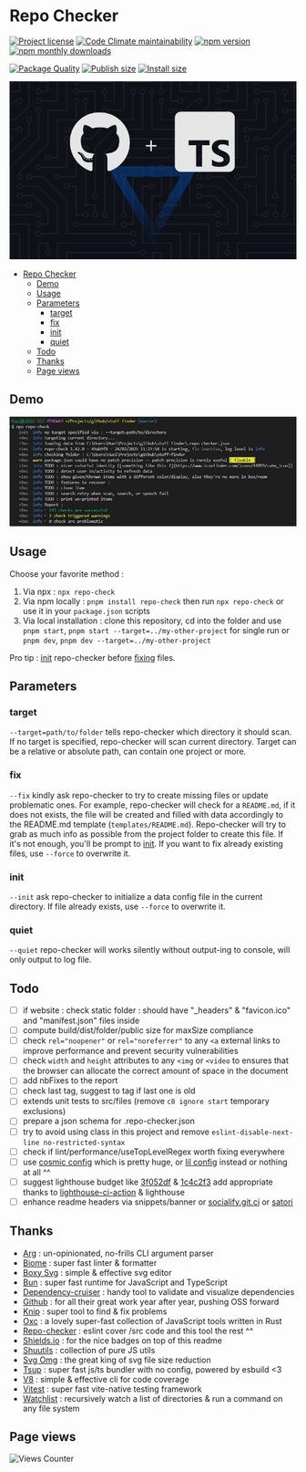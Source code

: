 # Repo Checker

[![Project license](https://img.shields.io/github/license/Shuunen/repo-checker.svg?color=informational)](https://github.com/Shuunen/repo-checker/blob/master/LICENSE)
[![Code Climate maintainability](https://img.shields.io/codeclimate/maintainability/Shuunen/repo-checker?style=flat)](https://codeclimate.com/github/Shuunen/repo-checker)
[![npm version](https://img.shields.io/npm/v/repo-check.svg?color=informational)](https://www.npmjs.com/package/repo-check)
[![npm monthly downloads](https://img.shields.io/npm/dm/repo-check.svg?color=informational)](https://www.npmjs.com/package/repo-check)

[![Package Quality](https://npm.packagequality.com/shield/repo-check.svg)](https://packagequality.com/#?package=repo-check)
[![Publish size](https://img.shields.io/bundlephobia/min/repo-check?label=publish%20size)](https://bundlephobia.com/package/repo-check)
[![Install size](https://badgen.net/packagephobia/install/repo-check)](https://packagephobia.com/result?p=repo-check)

![logo](docs/banner.svg)

- [Repo Checker](#repo-checker)
  - [Demo](#demo)
  - [Usage](#usage)
  - [Parameters](#parameters)
    - [target](#target)
    - [fix](#fix)
    - [init](#init)
    - [quiet](#quiet)
  - [Todo](#todo)
  - [Thanks](#thanks)
  - [Page views](#page-views)

## Demo

![demo](docs/demo-1.42.jpg)

## Usage

Choose your favorite method :

1. Via npx : `npx repo-check`
2. Via npm locally : `pnpm install repo-check` then run `npx repo-check` or use it in your `package.json` scripts
3. Via local installation : clone this repository, cd into the folder and use `pnpm start`, `pnpm start --target=../my-other-project` for single run or `pnpm dev`, `pnpm dev --target=../my-other-project`

Pro tip : [init](#init) repo-checker before [fixing](#fix) files.

## Parameters

### target

`--target=path/to/folder` tells repo-checker which directory it should scan.
If no target is specified, repo-checker will scan current directory.
Target can be a relative or absolute path, can contain one project or more.

### fix

`--fix` kindly ask repo-checker to try to create missing files or update problematic ones.
For example, repo-checker will check for a `README.md`, if it does not exists, the file will be created and filled with data accordingly to the README.md template (`templates/README.md`).
Repo-checker will try to grab as much info as possible from the project folder to create this file.
If it's not enough, you'll be prompt to [init](#init).
If you want to fix already existing files, use `--force` to overwrite it.

### init

`--init` ask repo-checker to initialize a data config file in the current directory.
If file already exists, use `--force` to overwrite it.

### quiet

`--quiet` repo-checker will works silently without output-ing to console, will only output to log file.

## Todo

- [ ] if website : check static folder : should have "_headers" & "favicon.ico" and "manifest.json" files inside
- [ ] compute build/dist/folder/public size for maxSize compliance
- [ ] check `rel="noopener"` or `rel="noreferrer"` to any `<a` external links to improve performance and prevent security vulnerabilities
- [ ] check `width` and `height` attributes to any `<img` or `<video` to ensures that the browser can allocate the correct amount of space in the document
- [ ] add nbFixes to the report
- [ ] check last tag, suggest to tag if last one is old
- [ ] extends unit tests to src/files (remove `c8 ignore start` temporary exclusions)
- [ ] prepare a json schema for .repo-checker.json
- [ ] try to avoid using class in this project and remove `eslint-disable-next-line no-restricted-syntax`
- [ ] check if lint/performance/useTopLevelRegex worth fixing everywhere
- [ ] use [cosmic config](https://github.com/davidtheclark/cosmiconfig) which is pretty huge, or [lil config](https://github.com/antonk52/lilconfig/) instead or nothing at all ^^
- [ ] suggest lighthouse budget like [3f052df](https://github.com/Shuunen/stuff-finder/commit/3f052df076b23503d3692883319c618c2d045a99) & [1c4c2f3](https://github.com/Shuunen/stuff-finder/commit/1c4c2f365bc53ba158d7e4eeda596094cad8accb) add appropriate thanks to [lighthouse-ci-action](https://github.com/treosh/lighthouse-ci-action) & lighthouse
- [ ] enhance readme headers via snippets/banner or [socialify.git.ci](https://socialify.git.ci/Shuunen/repo-checker?font=Inter&language=1&owner=1&pattern=Circuit%20Board&stargazers=1&theme=Light) or [satori](https://github.com/vercel/satori)

## Thanks

- [Arg](https://github.com/vercel/arg) : un-opinionated, no-frills CLI argument parser
- [Biome](https://biomejs.dev) : super fast linter & formatter
- [Boxy Svg](https://boxy-svg.com) : simple & effective svg editor
- [Bun](https://bun.sh) : super fast runtime for JavaScript and TypeScript
- [Dependency-cruiser](https://github.com/sverweij/dependency-cruiser) : handy tool to validate and visualize dependencies
- [Github](https://github.com) : for all their great work year after year, pushing OSS forward
- [Knip](https://github.com/webpro/knip) : super tool to find & fix problems
- [Oxc](https://oxc.rs) : a lovely super-fast collection of JavaScript tools written in Rust
- [Repo-checker](https://github.com/Shuunen/repo-checker) : eslint cover /src code and this tool the rest ^^
- [Shields.io](https://shields.io) : for the nice badges on top of this readme
- [Shuutils](https://github.com/Shuunen/shuutils) : collection of pure JS utils
- [Svg Omg](https://jakearchibald.github.io/svgomg) : the great king of svg file size reduction
- [Tsup](https://github.com/egoist/tsup) : super fast js/ts bundler with no config, powered by esbuild <3
- [V8](https://github.com/demurgos/v8-coverage) : simple & effective cli for code coverage
- [Vitest](https://github.com/vitest-dev/vitest) : super fast vite-native testing framework
- [Watchlist](https://github.com/lukeed/watchlist) : recursively watch a list of directories & run a command on any file system

## Page views

![Views Counter](https://views-counter.vercel.app/badge?pageId=Shuunen%2Frepo-checker&leftColor=5c5c5c&rightColor=07a62f&type=total&label=Visitors&style=none)
